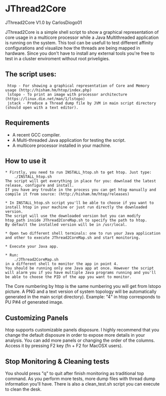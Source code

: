 JThread2Core
====

JThread2Core V1.0
by CarlosDiogo01

JThread2Core is a simple shell script to show a graphical representation of core usage in a multicore processor while a Java Multithreaded application is running on the system.
This tool can be usefull to test different affinity configurations and visualize how the threads are being mapped in hardware.
Since you don't have to install any external tools you're free to test in a cluster enviroment without root priveligies. 


The script uses:
------------
	 htop - For showing a graphical representation of Core and Memory usage (http://hisham.hm/htop/index.php)
	 lstopo - To print an image with processor architecture (https://linux.die.net/man/1/lstopo)
	 jstack - Produce a Thread dump file by JVM in main script directory (should open with a text editor).


Requirements
------------------------
- A recent GCC compiler.
- A Multi-threaded Java application for testing the script.
- A multicore processor installed in your machine.



How to use it 
------------------------

	* Firstly, you need to run INSTALL_htop.sh to get htop. Just type:
		./INSTALL_htop.sh
	The script will get everything in place for you: download the latest release, configure and install.
	If you have any trouble in the process you can get htop manually and compile it from source: (http://hisham.hm/htop/releases)
	
	* In INSTALL_htop.sh script you'll be able to choose if you want to install htop in your machine or just run directly the downloaded version. 
	The script will use the downloaded version but you can modify htop_path inside JThread2CoreMap.sh to specify the path to htop. 
	By default the installed version will be in /usr/local. 
	
	* Open two different shell terminals: one to run your Java application and other to execute JThread2CoreMap.sh and start monitoring.
	
	* Execute your Java app.
	
	* Run: 
		./JThread2CoreMap.sh 
	in a different shell to monitor the app in point 4.
	You should be running only one Java app at once. However the script will alarm you if you have multiple Java programs running and you'll be able to choose the PID of the app you want to monitor.


The Core numbering by htop is the same numbering you will get from lstopo picture.
A PNG and a text version of system topology will be automatically generated in the main script directory).
Example: "4" in htop corresponds to PU P#4 of generated image.



Customizing Panels
------------------------

htop supports customizable panels disposure. I highly recommend that you change the default disposure in order to expose more details in your analysis.
You can add more panels or changing the order of the columns.
Access it by pressing F2 key (fn + F2 for MacOSX users).



Stop Monitoring & Cleaning tests
------------------------

You should press "q" to quit after finish monitoring as traditional top command.
As you perform more tests, more dump files with thread dump information you'll have.
There is also a clean_test.sh script you can execute to clean the desk.
